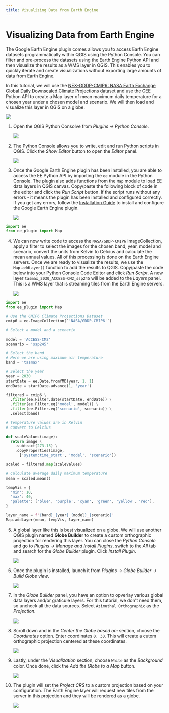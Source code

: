 ```yaml
---
title: Visualizing Data from Earth Engine
---
```


# Visualizing Data from Earth Engine

The Google Earth Engine plugin comes allows you to access Earth Engine datasets programmatically within QGIS using the Python Console. You can filter and pre-process the datasets using the Earth Engine Python API and then visualize the results as a WMS layer in QGIS. This enables you to quickly iterate and create visualizations without exporting large amounts of data from Earth Engine.

In this tutorial, we will use the [NEX-GDDP-CMIP6: NASA Earth Exchange Global Daily Downscaled Climate Projections](https://developers.google.com/earth-engine/datasets/catalog/NASA_GDDP-CMIP6) dataset and use the GEE Python API to create a Map layer of mean maximum daily temperature for a chosen year under a chosen model and scenario. We will then load and visualize this layer in QGIS on a globe.

![](../images/visualization_globe.png)


1. Open the QGIS Python Consolve from *Plugins → Python Console*.

    ![](../images/visualization1.png)

2. The Python Console allows you to write, edit and run Python scripts in QGIS. Click the *Show Editor* button to open the *Editor* panel.

    ![](../images/visualization2.png)

3. Once the Google Earth Engine plugin has been installed, you are able to access the EE Python API by importing the `ee` module in the Python Console. The plugin also adds functions from the `Map` module to load EE data layers in QGIS canvas. Copy/paste the following block of code in the editor and click the *Run Script* button. If the script runs without any errors - it means the plugin has been installed and configured correctly. If you get any errors, follow the [Installation Guide](../installation.md) to install and configure the Google Earth Engine plugin.

    ![](../images/visualization3.png)

```py
import ee
from ee_plugin import Map
```


4. We can now write code to access the `NASA/GDDP-CMIP6` ImageCollection, apply a filter to select the images for the chosen band, year, model and scenario, convert the units from Kelvin to Celcius and calculate the mean annual values. All of this processing is done on the Earth Engine servers. Once we are ready to visualize the results, we use the `Map.addLayer()` function to add the results to QGIS. Copy/paste the code below into your Python Console Code Editor and click *Run Script*. A new layer `tasmax_2030_ACCESS-CM2_ssp245` will be added to the *Layers* panel. This is a WMS layer that is streaming tiles from the Earth Engine servers. 

    ![](../images/visualization4.png)

```py
import ee
from ee_plugin import Map

# Use the CMIP6 Climate Projections Dataset
cmip6 = ee.ImageCollection(`'NASA/GDDP-CMIP6'`)

# Select a model and a scenario

model = 'ACCESS-CM2'
scenario = 'ssp245'

# Select the band
# Here we are using maximum air temperature
band = 'tasmax'

# Select the year
year = 2030
startDate = ee.Date.fromYMD(year, 1, 1)
endDate = startDate.advance(1, 'year')

filtered = cmip6 \
  .filter(ee.Filter.date(startDate, endDate)) \
  .filter(ee.Filter.eq('model', model)) \
  .filter(ee.Filter.eq('scenario', scenario)) \
  .select(band)

# Temperature values are in Kelvin
# convert to Celcius

def scaleValues(image):
  return image \
    .subtract(273.15) \
    .copyProperties(image,
      ['system:time_start', 'model', 'scenario'])

scaled = filtered.map(scaleValues)

# Calculate average daily maximum temperature
mean = scaled.mean()

tempVis = {
  'min': 10,
  'max': 40,
  'palette': ['blue', 'purple', 'cyan', 'green', 'yellow', 'red'],
}

layer_name = f'{band}_{year}_{model}_{scenario}'
Map.addLayer(mean, tempVis, layer_name)
```

5. A global layer like this is best visualized on a globe. We will use another QGIS plugin named **Globe Builder** to create a custom orthographic projection for rendering this layer. You can close the *Python Console* and go to *Plugins → Manage and Install Plugins*, switch to the *All* tab and search for the *Globe Builder* plugin. Click *Install Plugin*.

    ![](../images/visualization5.png)

6. Once the plugin is installed, launch it from *Plugins → Globe Builder → Build Globe view*. 

    ![](../images/visualization6.png)

7. In the *Globe Builder* panel, you have an option to opverlay various global data layers and/or graticule layers. For this tutorial, we don't need them, so uncheck all the data sources. Select `Azimuthal Orthographic` as the *Projection*.

    ![](../images/visualization7.png)

8. Scroll down and in the *Center the Globe based on:* section, choose the *Coordinates* option. Enter coordinates `0, 30`. This will create a cutom orthographic projection centered at these coordinates.

    ![](../images/visualization8.png)

9. Lastly, under the *Visualization* section, choose `White` as the *Background* color. Once done, click the *Add the Globe to a Map* button.

    ![](../images/visualization9.png)

10. The plugin will set the *Project CRS* to a custom projection based on your configuration. The Earth Engine layer will request new tiles from the server in this projection and they will be rendered as a globe.

    ![](../images/visualization10.png)
